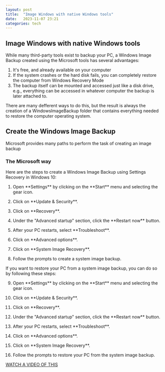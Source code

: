 ```yaml
---
layout: post
title:  "Image Windows with native Windows tools"
date:   2023-11-07 23:21
categories: tech
---
```

## Image Windows with native Windows tools

While many third-party tools exist to backup your PC, a Windows Image Backup created using the Microsoft tools has several advantages:

1. It's free, and already available on your computer
2. If the system crashes or the hard disk fails, you can completely restore the computer from Windows Recovery Mode
3. The backup itself can be mounted and accessed just like a disk drive, e.g., everything can be accessed in whatever computer the backup is later attached to.

There are many defferent ways to do this, but the result is always the creation of a WindowsImageBackup folder that contains everything needed to restore the computer operating system. 

## Create the Windows Image Backup

Microsoft provides many paths to perform the task of creating an image backup

### The Microsoft way

Here are the steps to create a Windows Image Backup using Settings
Recovery in Windows 10:

1.  Open \*\*Settings\*\* by clicking on the \*\*Start\*\* menu and
    selecting the gear icon.

2.  Click on \*\*Update & Security\*\*.

3.  Click on \*\*Recovery\*\*.

4.  Under the "Advanced startup" section, click the \*\*Restart now\*\*
    button.

5.  After your PC restarts, select \*\*Troubleshoot\*\*.

6.  Click on \*\*Advanced options\*\*.

7.  Click on \*\*System Image Recovery\*\*.

8.  Follow the prompts to create a system image backup.

If you want to restore your PC from a system image backup, you can do so
by following these steps:

9.  Open \*\*Settings\*\* by clicking on the \*\*Start\*\* menu and
    selecting the gear icon.

10. Click on \*\*Update & Security\*\*.

11. Click on \*\*Recovery\*\*.

12. Under the "Advanced startup" section, click the \*\*Restart now\*\*
    button.

13. After your PC restarts, select \*\*Troubleshoot\*\*.

14. Click on \*\*Advanced options\*\*.

15. Click on \*\*System Image Recovery\*\*.

16. Follow the prompts to restore your PC from the system image backup.

[WATCH A VIDEO OF THIS](https://youtu.be/ap2Nd3ZtJi0?si=Yt3RXhW--SvZ_LU0)

